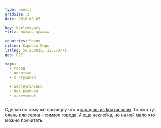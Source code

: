```yaml
---
type: pencil
gridSize: 2
date: 2016-08-07

key: karlovyvary
title: Олений прыжок

countries: Чехия
cities: Карловы Вары
latlng: 50.230812, 12.870771
geo: CZE

tags:
  - город
  - животные
  - с игрушкой

  - шестиугольный
  - без резинки
  - заточенный
---
```


Сделан по тому же приницпу что и [карадаш из Братиславы](?display=bratislava). Только тут олень или серна – символ города. А еще наклейка, но на ней мало что можно прочитать.
